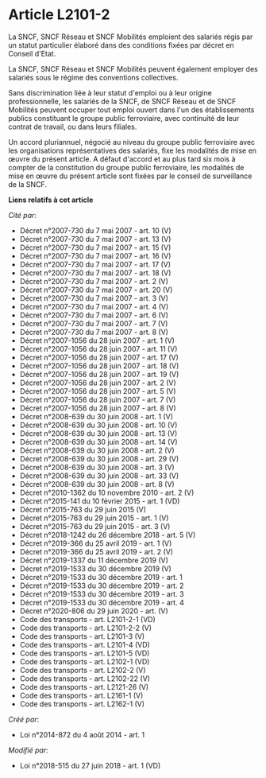 # Article L2101-2

La SNCF, SNCF Réseau et SNCF Mobilités emploient des salariés régis par un statut particulier élaboré dans des conditions
fixées par décret en Conseil d'Etat. 

La SNCF, SNCF Réseau et SNCF Mobilités peuvent également employer des salariés sous le régime des conventions collectives. 

Sans discrimination liée à leur statut d'emploi ou à leur origine professionnelle, les salariés de la SNCF, de SNCF Réseau et
de SNCF Mobilités peuvent occuper tout emploi ouvert dans l'un des établissements publics constituant le groupe public
ferroviaire, avec continuité de leur contrat de travail, ou dans leurs filiales. 

Un accord pluriannuel, négocié au niveau du groupe public ferroviaire avec les organisations représentatives des salariés,
fixe les modalités de mise en œuvre du présent article. A défaut d'accord et au plus tard six mois à compter de la
constitution du groupe public ferroviaire, les modalités de mise en œuvre du présent article sont fixées par le conseil de
surveillance de la SNCF.

**Liens relatifs à cet article**

_Cité par_:

  - Décret n°2007-730 du 7 mai 2007 - art. 10 (V)
  - Décret n°2007-730 du 7 mai 2007 - art. 13 (V)
  - Décret n°2007-730 du 7 mai 2007 - art. 15 (V)
  - Décret n°2007-730 du 7 mai 2007 - art. 16 (V)
  - Décret n°2007-730 du 7 mai 2007 - art. 17 (V)
  - Décret n°2007-730 du 7 mai 2007 - art. 18 (V)
  - Décret n°2007-730 du 7 mai 2007 - art. 2 (V)
  - Décret n°2007-730 du 7 mai 2007 - art. 20 (V)
  - Décret n°2007-730 du 7 mai 2007 - art. 3 (V)
  - Décret n°2007-730 du 7 mai 2007 - art. 4 (V)
  - Décret n°2007-730 du 7 mai 2007 - art. 6 (V)
  - Décret n°2007-730 du 7 mai 2007 - art. 7 (V)
  - Décret n°2007-730 du 7 mai 2007 - art. 8 (V)
  - Décret n°2007-1056 du 28 juin 2007 - art. 1 (V)
  - Décret n°2007-1056 du 28 juin 2007 - art. 11 (V)
  - Décret n°2007-1056 du 28 juin 2007 - art. 17 (V)
  - Décret n°2007-1056 du 28 juin 2007 - art. 18 (V)
  - Décret n°2007-1056 du 28 juin 2007 - art. 19 (V)
  - Décret n°2007-1056 du 28 juin 2007 - art. 2 (V)
  - Décret n°2007-1056 du 28 juin 2007 - art. 5 (V)
  - Décret n°2007-1056 du 28 juin 2007 - art. 7 (V)
  - Décret n°2007-1056 du 28 juin 2007 - art. 8 (V)
  - Décret n°2008-639 du 30 juin 2008 - art. 1 (V)
  - Décret n°2008-639 du 30 juin 2008 - art. 10 (V)
  - Décret n°2008-639 du 30 juin 2008 - art. 13 (V)
  - Décret n°2008-639 du 30 juin 2008 - art. 14 (V)
  - Décret n°2008-639 du 30 juin 2008 - art. 2 (V)
  - Décret n°2008-639 du 30 juin 2008 - art. 29 (V)
  - Décret n°2008-639 du 30 juin 2008 - art. 3 (V)
  - Décret n°2008-639 du 30 juin 2008 - art. 33 (V)
  - Décret n°2008-639 du 30 juin 2008 - art. 8 (V)
  - Décret n°2010-1362 du 10 novembre 2010 - art. 2 (V)
  - Décret n°2015-141 du 10 février 2015 - art. 1 (VD)
  - Décret n°2015-763 du 29 juin 2015 (V)
  - Décret n°2015-763 du 29 juin 2015 - art. 1 (V)
  - Décret n°2015-763 du 29 juin 2015 - art. 3 (V)
  - Décret n°2018-1242 du 26 décembre 2018 - art. 5 (V)
  - Décret n°2019-366 du 25 avril 2019 - art. 1 (V)
  - Décret n°2019-366 du 25 avril 2019 - art. 2 (V)
  - Décret n°2019-1337 du 11 décembre 2019 (V)
  - Décret n°2019-1533 du 30 décembre 2019 (V)
  - Décret n°2019-1533 du 30 décembre 2019 - art. 1
  - Décret n°2019-1533 du 30 décembre 2019 - art. 2
  - Décret n°2019-1533 du 30 décembre 2019 - art. 3
  - Décret n°2019-1533 du 30 décembre 2019 - art. 4
  - Décret n°2020-806 du 29 juin 2020 - art. (V)
  - Code des transports - art. L2101-2-1 (VD)
  - Code des transports - art. L2101-2-2 (V)
  - Code des transports - art. L2101-3 (V)
  - Code des transports - art. L2101-4 (VD)
  - Code des transports - art. L2101-5 (VD)
  - Code des transports - art. L2102-1 (VD)
  - Code des transports - art. L2102-2 (V)
  - Code des transports - art. L2102-22 (V)
  - Code des transports - art. L2121-26 (V)
  - Code des transports - art. L2161-1 (V)
  - Code des transports - art. L2162-1 (V)

_Créé par_:

  - Loi n°2014-872 du 4 août 2014 - art. 1

_Modifié par_:

  - Loi n°2018-515 du 27 juin 2018 - art. 1 (VD)
